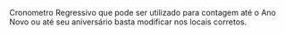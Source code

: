 Cronometro Regressivo que pode ser utilizado para contagem até o Ano Novo ou até seu aniversário basta modificar nos locais corretos.
